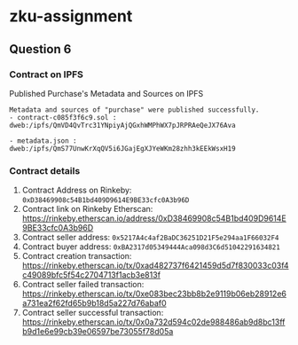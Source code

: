 # zku-assignment

## Question 6

### Contract on IPFS
Published Purchase's Metadata and Sources on IPFS

```
Metadata and sources of "purchase" were published successfully.
- contract-c085f3f6c9.sol : 
dweb:/ipfs/QmVD4QvTrc31YNpiyAjQGxhWMPhWX7pJRPRAeQeJX76Ava

- metadata.json : 
dweb:/ipfs/QmS77UnwKrXqQV5i6JGajEgXJYeWKm28zhh3kEEkWsxH19
```

### Contract details
1. Contract Address on Rinkeby: `0xD38469908c54B1bd409D9614E9BE33cfc0A3b96D`
2. Contract link on Rinkeby Etherscan: https://rinkeby.etherscan.io/address/0xD38469908c54B1bd409D9614E9BE33cfc0A3b96D
3. Contract seller address: `0x5217A4c4af2BaDC36251D21F5e294aa1F66032F4`
4. Contract buyer address:  `0xBA2317d05349444Aca098d3C6d51042291634821`
5. Contract creation transaction: https://rinkeby.etherscan.io/tx/0xad482737f6421459d5d7f830033c03f4c49089bfc5f54c2704713f1acb3e813f
6. Contract seller failed transaction: https://rinkeby.etherscan.io/tx/0xe083bec23bb8b2e9119b06eb28912e6a731ea2f62fd65b9b18d5a227d76abaf0
7. Contract seller successful transaction: https://rinkeby.etherscan.io/tx/0x0a732d594c02de988486ab9d8bc13ffb9d1e6e99cb39e06597be73055f78d05a

